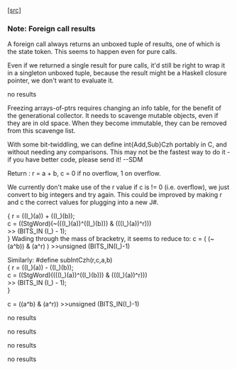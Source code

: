 [[src]](https://github.com/ghc/ghc/tree/master/compiler/codeGen/StgCmmPrim.hs)
### Note: Foreign call results

A foreign call always returns an unboxed tuple of results, one
of which is the state token.  This seems to happen even for pure
calls.

Even if we returned a single result for pure calls, it'd still be
right to wrap it in a singleton unboxed tuple, because the result
might be a Haskell closure pointer, we don't want to evaluate it. 

no results

 Freezing arrays-of-ptrs requires changing an info table, for the
   benefit of the generational collector.  It needs to scavenge mutable
   objects, even if they are in old space.  When they become immutable,
   they can be removed from this scavenge list.  


   With some bit-twiddling, we can define int{Add,Sub}Czh portably in
   C, and without needing any comparisons.  This may not be the
   fastest way to do it - if you have better code, please send it! --SDM

   Return : r = a + b,  c = 0 if no overflow, 1 on overflow.

   We currently don't make use of the r value if c is != 0 (i.e.
   overflow), we just convert to big integers and try again.  This
   could be improved by making r and c the correct values for
   plugging into a new J#.

   { r = ((I_)(a)) + ((I_)(b));                                 \
     c = ((StgWord)(~(((I_)(a))^((I_)(b))) & (((I_)(a))^r)))    \
         >> (BITS_IN (I_) - 1);                                 \
   }
   Wading through the mass of bracketry, it seems to reduce to:
   c = ( (~(a^b)) & (a^r) ) >>unsigned (BITS_IN(I_)-1)



 Similarly:
   #define subIntCzh(r,c,a,b)                                   \
   { r = ((I_)(a)) - ((I_)(b));                                 \
     c = ((StgWord)((((I_)(a))^((I_)(b))) & (((I_)(a))^r)))     \
         >> (BITS_IN (I_) - 1);                                 \
   }

   c =  ((a^b) & (a^r)) >>unsigned (BITS_IN(I_)-1)


 no results 

no results

 no results 

 no results 